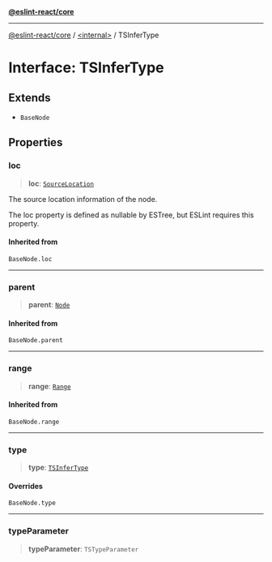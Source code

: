 [**@eslint-react/core**](../../README.md)

***

[@eslint-react/core](../../README.md) / [\<internal\>](../README.md) / TSInferType

# Interface: TSInferType

## Extends

- `BaseNode`

## Properties

### loc

> **loc**: [`SourceLocation`](SourceLocation.md)

The source location information of the node.

The loc property is defined as nullable by ESTree, but ESLint requires this property.

#### Inherited from

`BaseNode.loc`

***

### parent

> **parent**: [`Node`](../type-aliases/Node.md)

#### Inherited from

`BaseNode.parent`

***

### range

> **range**: [`Range`](../type-aliases/Range.md)

#### Inherited from

`BaseNode.range`

***

### type

> **type**: [`TSInferType`](../README.md#tsinfertype)

#### Overrides

`BaseNode.type`

***

### typeParameter

> **typeParameter**: `TSTypeParameter`
